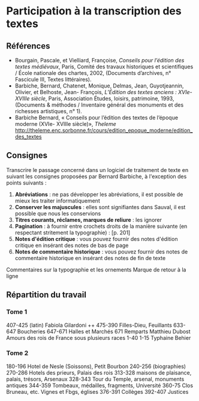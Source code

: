 Participation à la transcription des textes
==========


Références
-----------

- Bourgain, Pascale, et Vielliard, Françoise, _Conseils pour l’édition des textes médiévaux_, Paris, Comité des travaux historiques et scientifiques / École nationale des chartes, 2002, (Documents d’archives, n° Fascicule III, Textes littéraires).
- Barbiche, Bernard, Chatenet, Monique, Delmas, Jean, Guyotjeannin, Olivier, et Belhoste, Jean- François, _L’Édition des textes anciens : XVIe-XVIIIe siècle_, Paris, Association Études, loisirs, patrimoine, 1993, (Documents & méthodes / Inventaire général des monuments et des richesses artistiques, n° 1).
- Barbiche Bernard, « Conseils pour l’édition des textes de l’époque moderne (XVIe- XVIIIe siècle)», _Theleme_ http://theleme.enc.sorbonne.fr/cours/edition_epoque_moderne/edition_des_textes


Consignes
-----------

Transcrire le passage concerné dans un logiciel de traitement de texte en suivant les consignes proposées par Bernard Barbiche, à l'exception des points suivants :

1. **Abréviations** : ne pas développer les abréviations, il est possible de mieux les traiter informatiquement 
2. **Conserver les majuscules** : elles sont signifiantes dans Sauval, il est possible que nous les conservions
3. **Titres courants, réclames, marques de reliure** : les ignorer
4. **Pagination** : à fournir entre crochets droits de la manière suivante (en respectant stritement la typographie) : [p. 201]
5. **Notes d'édition critique** : vous pouvez fournir des notes d'édition critique en insérant des notes de bas de page
6. **Notes de commentaire historique** : vous pouvez fournir des notes de commentaire historique en insérant des notes de fin de texte


Commentaires sur la typographie et les ornements
Marque de retour à la ligne

Répartition du travail
------------

### Tome 1

407-425 (latin) Fabiola Gilardoni
++ 475-390 Filles-Dieu, Feuillants
633-647 Boucheries
647-671 Halles et Marchés 
671 Remparts Matthieu Dubost
Amours des rois de France sous plusieurs races 1-40
1-15 Typhaine Behier

### Tome 2

180-196 Hotel de Nesle (Soissons), Petit Bourbon
240-256 (biographies)
270-286 Hotels des prieurs, Palais des rois
313-328 maisons de plaisance, palais, trésors, Arsenaux
328-343 Tour du Temple, arsenal, monuments antiques
344-359 Tombeaux, médailles, fragments, Université
360-75 Clos Bruneau, etc. Vignes et Fbgs, églises
376-391 Collèges
392-407 Justices

